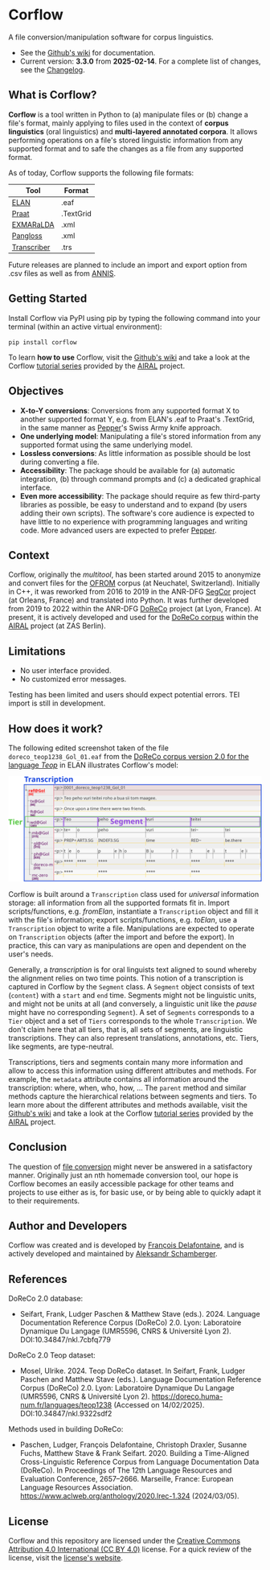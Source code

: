 # Corflow
A file conversion/manipulation software for corpus linguistics.

* See the [Github's wiki](https://github.com/DoReCo/corflow/wiki) for documentation.
* Current version: **3.3.0** from **2025-02-14**. For a complete list of changes, see the [Changelog](CHANGELOG.md).

## What is Corflow?

**Corflow** is a tool written in Python to (a) manipulate files or (b) change a file's format, mainly applying to files used in the context of **corpus linguistics** (oral linguistics) and **multi-layered annotated corpora**. It allows performing operations on a file's stored linguistic information from any supported format and to safe the changes as a file from any supported format.

As of today, Corflow supports the following file formats:

|Tool|Format|
|---|---|
|[ELAN](https://archive.mpi.nl/tla/elan)|.eaf|
|[Praat](https://www.fon.hum.uva.nl/praat/)|.TextGrid|
|[EXMARaLDA](https://exmaralda.org/de/)|.xml|
|[Pangloss](https://github.com/CNRS-LACITO/Pangloss_website)|.xml|
|[Transcriber](https://software.sil.org/toolbox/)|.trs|

Future releases are planned to include an import and export option from .csv files as well as from [ANNIS](https://corpus-tools.org/annis/).

## Getting Started

Install Corflow via PyPI using pip by typing the following command into your terminal (within an active virtual environment):

```shell
pip install corflow
```

To learn **how to use** Corflow, visit the [Github's wiki](https://github.com/DoReCo/corflow/wiki) and take a look at the Corflow [tutorial series](https://github.com/a-leks-icon/AIRAL/tree/main/corflow_scripts/tutorials) provided by the [AIRAL](https://github.com/a-leks-icon/AIRAL) project.

## Objectives

* **X-to-Y conversions**: Conversions from any supported format X to another supported format Y, e.g. from ELAN's .eaf to Praat's .TextGrid, in the same manner as [Pepper](https://corpus-tools.org/pepper)'s Swiss Army knife approach.
* **One underlying model**: Manipulating a file's stored information from any supported format using the same underlying model.
* **Lossless conversions**: As little information as possible should be lost during converting a file.
* **Accessibility**: The package should be available for (a) automatic integration, (b) through command prompts and (c) a dedicated graphical interface.
* **Even more accessibility**: The package should require as few third-party libraries as possible, be easy to understand and to expand (by users adding their own scripts). The software's core audience is expected to have little to no experience with programming languages and writing code. More advanced users are expected to prefer [Pepper](https://corpus-tools.org/pepper/). 

## Context

Corflow, originally the *multitool*, has been started around 2015 to anonymize and convert files for the [OFROM](https://ofrom.unine.ch/) corpus (at Neuchatel, Switzerland). Initially in C++, it was reworked from 2016 to 2019 in the ANR-DFG [SegCor](segcor.cnrs.fr) project (at Orleans, France) and translated into Python. It was further developed from 2019 to 2022 within the ANR-DFG [DoReCo](https://doreco.info/) project (at Lyon, France). At present, it is actively developed and used for the [DoReCo corpus](https://doreco.huma-num.fr/) within the [AIRAL](https://www.leibniz-zas.de/en/research/research-areas/laboratory-phonology/airal) project (at ZAS Berlin).

## Limitations

* No user interface provided.
* No customized error messages.

Testing has been limited and users should expect potential errors. TEI import is still in development. 

## How does it work?

The following edited screenshot taken of the file `doreco_teop1238_Gol_01.eaf` from the [DoReCo corpus version 2.0 for the language *Teop*](https://doreco.huma-num.fr/languages/teop1238) in ELAN illustrates Corflow's model:

![Screenshot of the file 'doreco_teop1238_Gol_01.eaf' with added rectangles displaying Corflow classes and objects 'Transcription', 'Tier' and 'Segment'.](corflow_classes_elan_example.png)

Corflow is built around a `Transcription` class used for *universal* information storage: all information from all the supported formats fit in. Import scripts/functions, e.g. *fromElan*, instantiate a `Transcription` object and fill it with the file's information; export scripts/functions, e.g. *toElan*, use a `Transcription` object to write a file. Manipulations are expected to operate on `Transcription` objects (after the import and before the export). In practice, this can vary as manipulations are open and dependent on the user's needs.

Generally, a *transcription* is for oral linguists text aligned to sound whereby the alignment relies on two time points. This notion of a transcription is captured in Corflow by the `Segment` class. A `Segment` object consists of text (`content`) with a `start` and `end` time. Segments might not be linguistic units, and might not be units at all (and conversely, a linguistic unit like the *pause* might have no corresponding `Segment`). A set of `Segments` corresponds to a `Tier` object and a set of `Tiers` corresponds to the whole `Transcription`. We don't claim here that all tiers, that is, all sets of segments, are linguistic transcriptions. They can also represent translations, annotations, etc. Tiers, like segments, are type-neutral.

Transcriptions, tiers and segments contain many more information and allow to access this information using different attributes and methods. For example, the `metadata` attribute contains all information around the transcription: where, when, who, how, ... The `parent` method and similar methods capture the hierarchical relations between segments and tiers. To learn more about the different attributes and methods available, visit the [Github's wiki](https://github.com/DoReCo/corflow/wiki) and take a look at the Corflow [tutorial series](https://github.com/a-leks-icon/AIRAL/tree/main/corflow_scripts/tutorials) provided by the [AIRAL](https://github.com/a-leks-icon/AIRAL) project.

## Conclusion

The question of [file conversion](https://corflo.hypotheses.org/122) might never be answered in a satisfactory manner. Originally just an nth homemade conversion tool, our hope is Corflow becomes an easily accessible package for other teams and projects to use either as is, for basic use, or by being able to quickly adapt it to their requirements.

## Author and Developers

Corflow was created and is developed by [François Delafontaine](https://github.com/Delafontainef), and is actively developed and maintained by [Aleksandr Schamberger](https://github.com/a-leks-icon).

## References

DoReCo 2.0 database:

* Seifart, Frank, Ludger Paschen & Matthew Stave (eds.). 2024. Language Documentation Reference Corpus (DoReCo) 2.0. Lyon: Laboratoire Dynamique Du Langage (UMR5596, CNRS & Université Lyon 2). DOI:10.34847/nkl.7cbfq779

DoReCo 2.0 Teop dataset:

* Mosel, Ulrike. 2024. Teop DoReCo dataset. In Seifart, Frank, Ludger Paschen and Matthew Stave (eds.). Language Documentation Reference Corpus (DoReCo) 2.0. Lyon: Laboratoire Dynamique Du Langage (UMR5596, CNRS & Université Lyon 2). https://doreco.huma-num.fr/languages/teop1238 (Accessed on 14/02/2025). DOI:10.34847/nkl.9322sdf2

Methods used in building DoReCo:

* Paschen, Ludger, François Delafontaine, Christoph Draxler, Susanne Fuchs, Matthew Stave & Frank Seifart. 2020. Building a Time-Aligned Cross-Linguistic Reference Corpus from Language Documentation Data (DoReCo). In Proceedings of The 12th Language Resources and Evaluation Conference, 2657–2666. Marseille, France: European Language Resources Association. https://www.aclweb.org/anthology/2020.lrec-1.324 (2024/03/05).

## License

Corflow and this repository are licensed under the [Creative Commons Attribution 4.0 International (CC BY 4.0)](LICENSE) license. For a quick review of the license, visit the [license's website](https://creativecommons.org/licenses/by/4.0/).
